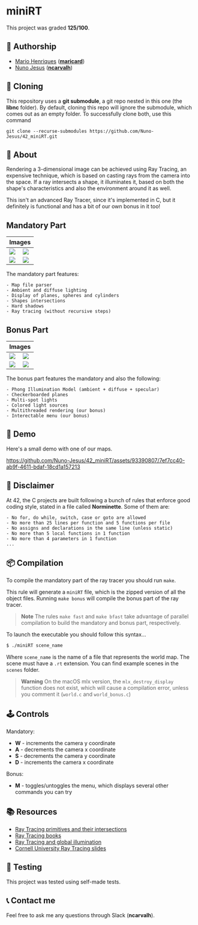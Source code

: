 # **miniRT**
This project was graded <strong>125/100</strong>.

## 📝 **Authorship**

- [Mario Henriques](https://github.com/maricard18) ([**maricard**](https://profile.intra.42.fr/users/maricard))
- [Nuno Jesus](https://github.com/Nuno-Jesus) ([**ncarvalh**](https://profile.intra.42.fr/users/ncarvalh))

## 🧬 **Cloning**

This repository uses a **git submodule**, a git repo nested in this one (the **libnc** folder). By default, cloning this repo will ignore the submodule, which comes out as an empty folder. To successfully clone both, use this command

```shell
git clone --recurse-submodules https://github.com/Nuno-Jesus/42_miniRT.git 
```

## 📒 **About**
Rendering a 3-dimensional image can be achieved using Ray Tracing, an expensive technique, which is based on casting rays from the camera into the space. If a ray intersects a shape, it illuminates it, based on both the shape's characteristics and also the environment around it as well.

This isn't an advanced Ray Tracer, since it's implemented in C, but it definitely is functional and has a bit of our own bonus in it too!

## **Mandatory Part**

<table align=center>
	<thead>
		<tr>
			<th colspan=2>Images</th>
		</tr>
	</thead>
	<tbody>
		<tr>
			<td><image src="assets/mandatory_snowman.png"></td>
			<td><image src="assets/mandatory_temple.png"></td>
		</tr>
		<tr>
			<td><image src="assets/mandatory_stickman.png"></td>
			<td><image src="assets/mandatory_losangle.png"></td>
		</tr>
	</tbody>
</table>

The mandatory part features:
	
	- Map file parser
	- Ambient and diffuse lighting
	- Display of planes, spheres and cylinders
	- Shapes intersections
	- Hard shadows
	- Ray tracing (without recursive steps)

## **Bonus Part**

<table align=center>
	<thead>
		<tr>
			<th colspan=2>Images</th>
		</tr>
	</thead>
	<tbody>
		<tr>
			<td><image src="assets/bonus_colored_temple.png"></td>
			<td><image src="assets/bonus_colored_snowman.png"></td>
		</tr>
		<tr>
			<td><image src="assets/bonus_colored_multi_spot_lights.png"></td>
			<td><image src="assets/bonus_texture.png"></td>
		</tr>
	</tbody>
</table>

The bonus part features the mandatory and also the following:

	- Phong Illumination Model (ambient + diffuse + specular)
	- Checkerboarded planes
	- Multi-spot lights
	- Colored light sources
	- Multithreaded rendering (our bonus)
	- Interectable menu (our bonus)

## 🎥 **Demo**

Here's a small demo with one of our maps.

https://github.com/Nuno-Jesus/42_miniRT/assets/93390807/7ef7cc40-ab9f-4611-bdaf-18cd1a157213

## 🚨 **Disclaimer**
At 42, the C projects are built following a bunch of rules that enforce good coding style, stated in a file called **Norminette**. Some of them are:

	- No for, do while, switch, case or goto are allowed
	- No more than 25 lines per function and 5 functions per file
	- No assigns and declarations in the same line (unless static)
	- No more than 5 local functions in 1 function
	- No more than 4 parameters in 1 function
	... 


## 📦 **Compilation**
To compile the mandatory part of the ray tracer you should run `make`.

This rule will generate a `miniRT` file, which is the zipped version of all the object files. Running `make bonus` will compile the bonus part of the ray tracer. 

> **Note**
> The rules `make fast` and `make bfast` take advantage of parallel compilation to build the mandatory and bonus part, respectively. 

To launch the executable you should follow this syntax...

```sh
$ ./miniRT scene_name
```

Where `scene_name` is the name of a file that represents the world map. The scene must have a `.rt` extension. You can find example scenes in the `scenes` folder.

> **Warning**
> On the macOS mlx version, the `mlx_destroy_display` function does not exist, which will cause a compilation error, unless you comment it (`world.c` and `world_bonus.c`)

## 🕹️ **Controls**

Mandatory:
- **W** - increments the camera y coordinate
- **A** - decrements the camera x coordinate
- **S** - decrements the camera y coordinate
- **D** - increments the camera x coordinate

Bonus:
- **M** - toggles/untoggles the menu, which displays several other commands you can try

## 📚 **Resources**

- [Ray Tracing primitives and their intersections](https://hugi.scene.org/online/hugi24/coding%20graphics%20chris%20dragan%20raytracing%20shapes.htm)
- [Ray Tracing books](https://raytracing.github.io)
- [Ray Tracing and global illumination](https://digitalcommons.unf.edu/cgi/viewcontent.cgi?article=1100&context=ojii_volumes)
- [Cornell University Ray Tracing slides](https://digitalcommons.unf.edu/cgi/viewcontent.cgi?article=1100&context=ojii_volumes)

## 💫 **Testing**

This project was tested using self-made tests.

## 📞 **Contact me**

Feel free to ask me any questions through Slack (**ncarvalh**).

